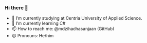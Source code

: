 ### Hi there 👋

<!--
**mdzihadhasanjaan/mdzihadhasanjaan** is a ✨ _special_ ✨ repository because its `README.md` (this file) appears on your GitHub profile. -->
- 🔭 I’m currently studying at Centria University of Applied Science.
- 🌱 I’m currently learning C#
- 📫 How to reach me: @mdzihadhasanjaan (GitHub)
- 😄 Pronouns: He/him

